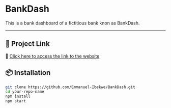# BankDash

This is a bank dashboard of a fictitious bank knon as BankDash.

---

## 🚀 Project Link

🔗 [Click here to access the link to the website](https://bankdashdashboard.netlify.app/)

## 📦 Installation

```bash
git clone https://github.com/Emmanuel-Ibekwe/BankDash.git
cd your-repo-name
npm install
npm start
